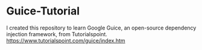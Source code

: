 # Guice-Tutorial
I created this repository to learn Google Guice, an open-source dependency injection framework, from Tutorialspoint. https://www.tutorialspoint.com/guice/index.htm

